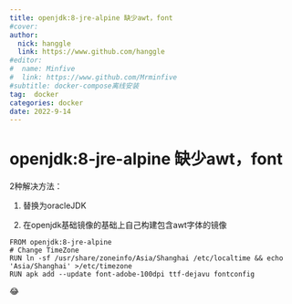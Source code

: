 ```yaml
---
title: openjdk:8-jre-alpine 缺少awt，font
#cover: 
author: 
  nick: hanggle
  link: https://www.github.com/hanggle
#editor:
#  name: Minfive
#  link: https://www.github.com/Mrminfive
#subtitle: docker-compose离线安装
tag:  docker
categories: docker
date: 2022-9-14
---
```


# openjdk:8-jre-alpine 缺少awt，font

2种解决方法：

1. 替换为oracleJDK

2. 在openjdk基础镜像的基础上自己构建包含awt字体的镜像

```docker
FROM openjdk:8-jre-alpine
# Change TimeZone
RUN ln -sf /usr/share/zoneinfo/Asia/Shanghai /etc/localtime && echo 'Asia/Shanghai' >/etc/timezone
RUN apk add --update font-adobe-100dpi ttf-dejavu fontconfig
```

:joy:

